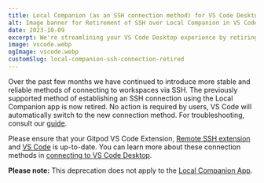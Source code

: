 ```yaml
---
title: Local Companion (as an SSH connection method) for VS Code Desktop is now retired
alt: Image banner for Retirement of SSH over Local Companion in VS Code Desktop
date: 2023-10-09
excerpt: We're streamlining your VS Code Desktop experience by retiring SSH over Local Companion.
image: vscode.webp
ogImage: vscode.webp
customSlug: local-companion-ssh-connection-retired
---
```


Over the past few months we have continued to introduce more stable and reliable methods of connecting to workspaces via SSH. The previously supported method of establishing an SSH connection using the Local Companion app is now retired. No action is required by users, VS Code will automatically switch to the new connection method. For troubleshooting, consult our [guide](/docs/references/ides-and-editors/vscode#troubleshooting).

Please ensure that your Gitpod VS Code Extension, [Remote SSH extension](https://marketplace.visualstudio.com/items?itemName=ms-vscode-remote.remote-ssh) and [VS Code](https://code.visualstudio.com/download) is up-to-date. You can learn more about these connection methods in [connecting to VS Code Desktop](/docs/references/ides-and-editors/vscode#connecting-to-vs-code-desktop).

**Please note:** This deprecation does not apply to the [Local Companion App](/docs/references/ides-and-editors/local-companion).
